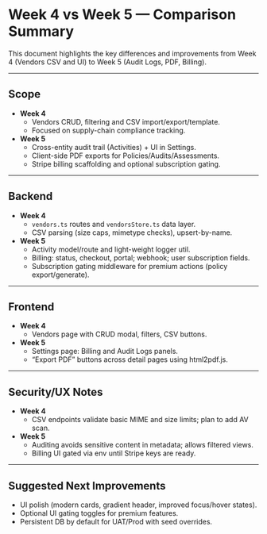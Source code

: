 # Week 4 vs Week 5 — Comparison Summary

This document highlights the key differences and improvements from Week 4 (Vendors CSV and UI) to Week 5 (Audit Logs, PDF, Billing).

---

## Scope
- **Week 4**
  - Vendors CRUD, filtering and CSV import/export/template.
  - Focused on supply-chain compliance tracking.
- **Week 5**
  - Cross-entity audit trail (Activities) + UI in Settings.
  - Client-side PDF exports for Policies/Audits/Assessments.
  - Stripe billing scaffolding and optional subscription gating.

---

## Backend
- **Week 4**
  - `vendors.ts` routes and `vendorsStore.ts` data layer.
  - CSV parsing (size caps, mimetype checks), upsert-by-name.
- **Week 5**
  - Activity model/route and light-weight logger util.
  - Billing: status, checkout, portal; webhook; user subscription fields.
  - Subscription gating middleware for premium actions (policy export/generate).

---

## Frontend
- **Week 4**
  - Vendors page with CRUD modal, filters, CSV buttons.
- **Week 5**
  - Settings page: Billing and Audit Logs panels.
  - “Export PDF” buttons across detail pages using html2pdf.js.

---

## Security/UX Notes
- **Week 4**
  - CSV endpoints validate basic MIME and size limits; plan to add AV scan.
- **Week 5**
  - Auditing avoids sensitive content in metadata; allows filtered views.
  - Billing UI gated via env until Stripe keys are ready.

---

## Suggested Next Improvements
- UI polish (modern cards, gradient header, improved focus/hover states).
- Optional UI gating toggles for premium features.
- Persistent DB by default for UAT/Prod with seed overrides.
